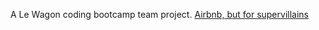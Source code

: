 A Le Wagon coding bootcamp team project. [Airbnb, but for supervillains](https://lewagon417-lairshare.herokuapp.com/)
